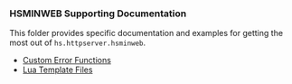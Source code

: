 ### HSMINWEB Supporting Documentation

This folder provides specific documentation and examples for getting the most out of `hs.httpserver.hsminweb`.

* [Custom Error Functions](functions.md)
* [Lua Template Files](templates.md)
